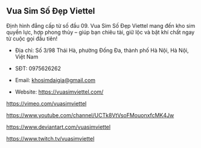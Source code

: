 ## Vua Sim Số Đẹp Viettel

Định hình đẳng cấp từ số đầu 09. Vua Sim Số Đẹp Viettel mang đến kho sim quyền lực, hợp phong thủy – giúp bạn chiêu tài, giữ lộc và bật khí chất ngay từ cuộc gọi đầu tiên!

- Địa chỉ: Số 3/98 Thái Hà, phường Đống Đa, thành phố Hà Nội, Hà Nội, Việt Nam

- SĐT: 0975626262

- Email: khosimdaigia@gmail.com

- Website: https://vuasimviettel.com/

https://vimeo.com/vuasimviettel

https://www.youtube.com/channel/UCTk8VtVsoFMouonxfcMK4Jw

https://www.deviantart.com/vuasimviettel

https://www.twitch.tv/vuasimviettel
